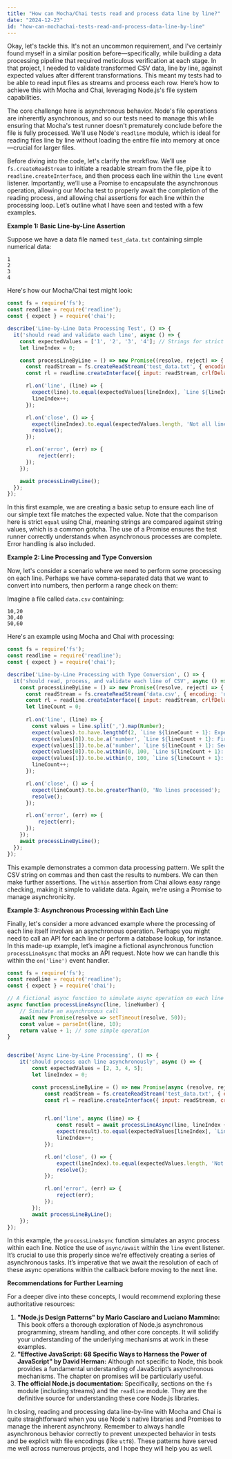 ```yaml
---
title: "How can Mocha/Chai tests read and process data line by line?"
date: "2024-12-23"
id: "how-can-mochachai-tests-read-and-process-data-line-by-line"
---
```


Okay, let's tackle this. It's not an uncommon requirement, and I've certainly found myself in a similar position before—specifically, while building a data processing pipeline that required meticulous verification at each stage. In that project, I needed to validate transformed CSV data, line by line, against expected values after different transformations. This meant my tests had to be able to read input files as streams and process each row. Here’s how to achieve this with Mocha and Chai, leveraging Node.js's file system capabilities.

The core challenge here is asynchronous behavior. Node's file operations are inherently asynchronous, and so our tests need to manage this while ensuring that Mocha's test runner doesn't prematurely conclude before the file is fully processed. We'll use Node's `readline` module, which is ideal for reading files line by line without loading the entire file into memory at once—crucial for larger files.

Before diving into the code, let's clarify the workflow. We’ll use `fs.createReadStream` to initiate a readable stream from the file, pipe it to `readline.createInterface`, and then process each line within the `line` event listener. Importantly, we’ll use a Promise to encapsulate the asynchronous operation, allowing our Mocha test to properly await the completion of the reading process, and allowing chai assertions for each line within the processing loop. Let’s outline what I have seen and tested with a few examples.

**Example 1: Basic Line-by-Line Assertion**

Suppose we have a data file named `test_data.txt` containing simple numerical data:

```
1
2
3
4
```

Here's how our Mocha/Chai test might look:

```javascript
const fs = require('fs');
const readline = require('readline');
const { expect } = require('chai');

describe('Line-by-Line Data Processing Test', () => {
  it('should read and validate each line', async () => {
    const expectedValues = ['1', '2', '3', '4']; // Strings for strict comparison
    let lineIndex = 0;

    const processLineByLine = () => new Promise((resolve, reject) => {
      const readStream = fs.createReadStream('test_data.txt', { encoding: 'utf8' });
      const rl = readline.createInterface({ input: readStream, crlfDelay: Infinity });

      rl.on('line', (line) => {
        expect(line).to.equal(expectedValues[lineIndex], `Line ${lineIndex + 1} failed to match`);
        lineIndex++;
      });

      rl.on('close', () => {
        expect(lineIndex).to.equal(expectedValues.length, 'Not all lines were processed');
        resolve();
      });

      rl.on('error', (err) => {
          reject(err);
      });
    });

    await processLineByLine();
  });
});
```

In this first example, we are creating a basic setup to ensure each line of our simple text file matches the expected value. Note that the comparison here is strict `equal` using Chai, meaning strings are compared against string values, which is a common gotcha. The use of a Promise ensures the test runner correctly understands when asynchronous processes are complete. Error handling is also included.

**Example 2: Line Processing and Type Conversion**

Now, let's consider a scenario where we need to perform some processing on each line. Perhaps we have comma-separated data that we want to convert into numbers, then perform a range check on them:

Imagine a file called `data.csv` containing:

```
10,20
30,40
50,60
```

Here's an example using Mocha and Chai with processing:

```javascript
const fs = require('fs');
const readline = require('readline');
const { expect } = require('chai');

describe('Line-by-Line Processing with Type Conversion', () => {
  it('should read, process, and validate each line of CSV', async () => {
    const processLineByLine = () => new Promise((resolve, reject) => {
      const readStream = fs.createReadStream('data.csv', { encoding: 'utf8' });
      const rl = readline.createInterface({ input: readStream, crlfDelay: Infinity });
      let lineCount = 0;
        
      rl.on('line', (line) => {
        const values = line.split(',').map(Number);
        expect(values).to.have.lengthOf(2, `Line ${lineCount + 1}: Expected two values`);
        expect(values[0]).to.be.a('number', `Line ${lineCount + 1}: First value is not a number`);
        expect(values[1]).to.be.a('number', `Line ${lineCount + 1}: Second value is not a number`);
        expect(values[0]).to.be.within(0, 100, `Line ${lineCount + 1}: First value out of range`);
        expect(values[1]).to.be.within(0, 100, `Line ${lineCount + 1}: Second value out of range`);
        lineCount++;
      });

      rl.on('close', () => {
        expect(lineCount).to.be.greaterThan(0, 'No lines processed');
        resolve();
      });

      rl.on('error', (err) => {
          reject(err);
      });
    });
    await processLineByLine();
  });
});
```

This example demonstrates a common data processing pattern. We split the CSV string on commas and then cast the results to numbers. We can then make further assertions. The `within` assertion from Chai allows easy range checking, making it simple to validate data. Again, we're using a Promise to manage asynchronicity.

**Example 3: Asynchronous Processing within Each Line**

Finally, let's consider a more advanced example where the processing of each line itself involves an asynchronous operation. Perhaps you might need to call an API for each line or perform a database lookup, for instance. In this made-up example, let’s imagine a fictional asynchronous function `processLineAsync` that mocks an API request. Note how we can handle this within the `on('line')` event handler.

```javascript
const fs = require('fs');
const readline = require('readline');
const { expect } = require('chai');

// A fictional async function to simulate async operation on each line
async function processLineAsync(line, lineNumber) {
    // Simulate an asynchronous call
    await new Promise(resolve => setTimeout(resolve, 50));
    const value = parseInt(line, 10);
    return value + 1; // some simple operation
}


describe('Async Line-by-Line Processing', () => {
    it('should process each line asynchronously', async () => {
        const expectedValues = [2, 3, 4, 5];
        let lineIndex = 0;

        const processLineByLine = () => new Promise(async (resolve, reject) => {
            const readStream = fs.createReadStream('test_data.txt', { encoding: 'utf8' });
            const rl = readline.createInterface({ input: readStream, crlfDelay: Infinity });


            rl.on('line', async (line) => {
                const result = await processLineAsync(line, lineIndex + 1);
                expect(result).to.equal(expectedValues[lineIndex], `Line ${lineIndex + 1} processed value mismatch`);
                lineIndex++;
            });

            rl.on('close', () => {
                expect(lineIndex).to.equal(expectedValues.length, 'Not all lines were processed');
                resolve();
            });

            rl.on('error', (err) => {
                reject(err);
            });
        });
        await processLineByLine();
    });
});
```

In this example, the `processLineAsync` function simulates an async process within each line. Notice the use of `async/await` within the `line` event listener. It’s crucial to use this properly since we're effectively creating a series of asynchronous tasks. It’s imperative that we await the resolution of each of these async operations within the callback before moving to the next line.

**Recommendations for Further Learning**

For a deeper dive into these concepts, I would recommend exploring these authoritative resources:

1. **"Node.js Design Patterns" by Mario Casciaro and Luciano Mammino:** This book offers a thorough exploration of Node.js asynchronous programming, stream handling, and other core concepts. It will solidify your understanding of the underlying mechanisms at work in these examples.
2. **"Effective JavaScript: 68 Specific Ways to Harness the Power of JavaScript" by David Herman:** Although not specific to Node, this book provides a fundamental understanding of JavaScript’s asynchronous mechanisms. The chapter on promises will be particularly useful.
3. **The official Node.js documentation:** Specifically, sections on the `fs` module (including streams) and the `readline` module. They are the definitive source for understanding these core Node.js libraries.

In closing, reading and processing data line-by-line with Mocha and Chai is quite straightforward when you use Node's native libraries and Promises to manage the inherent asynchrony. Remember to always handle asynchronous behavior correctly to prevent unexpected behavior in tests and be explicit with file encodings (like `utf8`). These patterns have served me well across numerous projects, and I hope they will help you as well.
